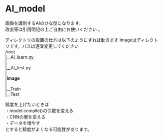 # AI_model

画像を識別するAIのひな型になります。  
改変等は引用明記の上ご自由にお使いください 。 


ディレクトリの設置の仕方は以下のようにすれば動きます
Imageはディレクトリです。パスは適宜変更してください  
/root  
|__AI_learn.py  
|  
|__AI_test.py  
|  
|__Image__  
          |  
          |__Train  
          |__Test  
          
精度を上げたいときは  
・model.compile()の引数を変える  
・CNNの層を変える  
・データを増やす  
とすると精度がよくなる可能性があります。
